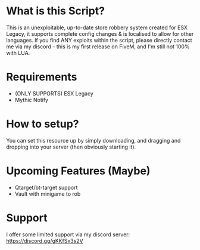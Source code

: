# What is this Script?
This is an unexploitable, up-to-date store robbery system created for ESX Legacy, it supports complete config changes & is localised to allow for other languages.
If you find ANY exploits within the script, please directly contact me via my discord - this is my first release on FiveM, and I'm still not 100% with LUA.
# Requirements
- (ONLY SUPPORTS) ESX Legacy 
- Mythic Notify
# How to setup?
You can set this resource up by simply downloading, and dragging and dropping into your server (then obviously starting it).
# Upcoming Features (Maybe)
- Qtarget/bt-target support
- Vault with minigame to rob
# Support
I offer some limited support via my discord server: https://discord.gg/gKKfSx3s2V
